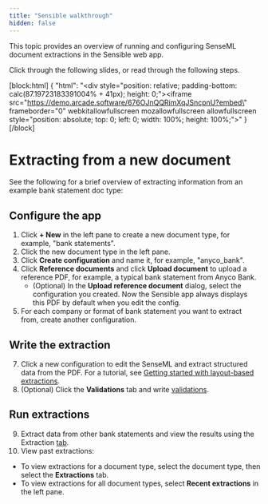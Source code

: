 ```yaml
---
title: "Sensible walkthrough"
hidden: false
---
```


This topic provides an overview of running and configuring SenseML document extractions in the Sensible web app.

Click through the following slides, or read through the following steps.



[block:html]
{
  "html": "<div style=\"position: relative; padding-bottom: calc(87.19723183391004% + 41px); height: 0;\"><iframe src=\"https://demo.arcade.software/676OJnQQRimXqJSncpnU?embed\" frameborder=\"0\" webkitallowfullscreen mozallowfullscreen allowfullscreen style=\"position: absolute; top: 0; left: 0; width: 100%; height: 100%;\"></iframe></div>"
}
[/block]





Extracting from a new document
===

See the following for a brief overview of extracting information from an example bank statement doc type:

Configure the app
-----

1. Click **+ New** in the left pane to create a new document type, for example, "bank statements".
2. Click the new document type in the left pane.
3. Click **Create configuration** and name it, for example, "anyco_bank".
4. Click **Reference documents** and click **Upload document** to upload a reference PDF, for example, a typical bank statement from Anyco Bank.
   - (Optional) In the **Upload reference document** dialog, select the configuration you created. Now the Sensible app always displays this PDF by default when you edit the config.
5. For each company or format of bank statement you want to extract from, create another configuration. 

Write the extraction
-----

7. Click a new configuration to edit the SenseML and extract structured data from the PDF. For a tutorial, see [Getting started with layout-based extractions](doc:getting-started).
8. (Optional) Click the **Validations** tab and write [validations](doc:validate-extractions).

Run extractions
-----

9. Extract data from other bank statements and view the results using the Extraction [tab](https://app.sensible.so/quick-extraction). 
9. View past extractions:

  - To view extractions for a document type, select the document type, then select the **Extractions** tab.
  - To view extractions for all document types, select **Recent extractions** in the left pane.

